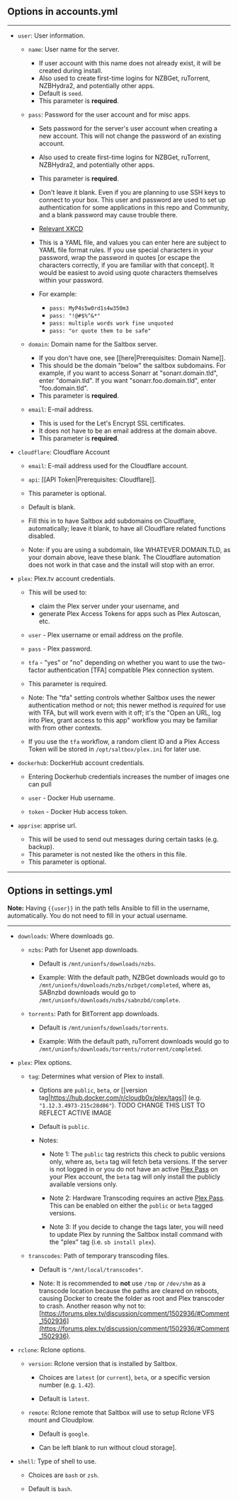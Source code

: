 ##  Options in accounts.yml

---
- `user`: User information.

    - `name`: User name for the server. 

        - If user account with this name does not already exist, it will be created during install. 
        - Also used to create first-time logins for NZBGet, ruTorrent, NZBHydra2, and potentially other apps.
        - Default is `seed`. 
        - This parameter is **required**.

    - `pass`: Password for the user account and for misc apps.

        - Sets password for the server's user account when creating a new account. This will not change the password of an existing account. 
        - Also used to create first-time logins for NZBGet, ruTorrent, NZBHydra2, and potentially other apps.
        - This parameter is **required**.
        - Don't leave it blank. Even if you are planning to use SSH keys to connect to your box.  This user and password are used to set up authentication for some applications in this repo and Community, and a blank password may cause trouble there.

        - [Relevant XKCD](https://xkcd.com/936/)

        - This is a YAML file, and values you can enter here are subject to YAML file format rules.  If you use special characters in your password, wrap the password in quotes [or escape the characters correctly, if you are familiar with that concept].  It would be easiest to avoid using quote characters themselves within your password.

        - For example:

            - `pass: MyP4s5w0rd1s4w350m3`
            - `pass: "!@#$%^&*"`
            - `pass: multiple words work fine unquoted`
            - `pass: "or quote them to be safe"`

    - `domain`: Domain name for the Saltbox server. 

        - If you don't have one, see [[here|Prerequisites: Domain Name]].
        - This should be the domain "below" the saltbox subdomains.  For example, if you want to access Sonarr at "sonarr.domain.tld", enter "domain.tld".  If you want "sonarr.foo.domain.tld", enter "foo.domain.tld".
        - This parameter is **required**.

    - `email`: E-mail address. 

        - This is used for the Let's Encrypt SSL certificates.
        - It does not have to be an email address at the domain above.
        - This parameter is **required**.

- `cloudflare`: Cloudflare Account
    - `email`: E-mail address used for the Cloudflare account. 

    - `api`: [[API Token|Prerequisites: Cloudflare]]. 

    - This parameter is optional. 

    - Default is blank.

    - Fill this in to have Saltbox add subdomains on Cloudflare, automatically; leave it blank, to have all Cloudflare related functions disabled.

    - Note: if you are using a subdomain, like WHATEVER.DOMAIN.TLD, as your domain above, leave these blank. The Cloudflare automation does not work in that case and the install will stop with an error.

- `plex`: Plex.tv account credentials. 

    - This will be used to:
        - claim the Plex server under your username, and
        - generate Plex Access Tokens for apps such as Plex Autoscan, etc. 

    - `user` - Plex username or email address on the profile.

    - `pass` - Plex password.

    - `tfa` - "yes" or "no" depending on whether you want to use the two-factor authentication [TFA] compatible Plex connection system.

    - This parameter is required. 

    - Note: The "tfa" setting controls whether Saltbox uses the newer authentication method or not; this newer method is *required* for use with TFA, but will work evern with it off; it's the "Open an URL, log into Plex, grant access to this app" workflow you may be familiar with from other contexts.

    - If you use the `tfa` workflow, a random client ID and a Plex Access Token will be stored in `/opt/saltbox/plex.ini` for later use.

- `dockerhub`: DockerHub account credentials. 

    - Entering Dockerhub credentials increases the number of images one can pull 

    - `user` - Docker Hub username.

    - `token` - Docker Hub access token.

- `apprise`: apprise url. 

    - This will be used to send out messages during certain tasks (e.g. backup). 
    - This parameter is not nested like the others in this file. 
    - This parameter is optional. 

---

##  Options in settings.yml

**Note:** Having `{{user}}` in the path tells Ansible to fill in the username, automatically. You do not need to fill in your actual username.

---

- `downloads`: Where downloads go.

    - `nzbs`: Path for Usenet app downloads. 
  
      - Default is `/mnt/unionfs/downloads/nzbs`.

       - Example: With the default path, NZBGet downloads would go to `/mnt/unionfs/downloads/nzbs/nzbget/completed`, where as, SABnzbd downloads would go to `/mnt/unionfs/downloads/nzbs/sabnzbd/complete`.

    - `torrents`: Path for BitTorrent app downloads. 

        - Default is `/mnt/unionfs/downloads/torrents`.

       - Example: With the default path, ruTorrent downloads would go to `/mnt/unionfs/downloads/torrents/rutorrent/completed`.

- `plex`: Plex options.

    - `tag`: Determines what version of Plex to install. 


        - Options are `public`, `beta`, or [[version tag|https://hub.docker.com/r/cloudb0x/plex/tags]] (e.g. `"1.12.3.4973-215c28d86"`). TODO CHANGE THIS LIST TO REFLECT ACTIVE IMAGE

        - Default is `public`.

        - Notes:

            - Note 1: The `public` tag restricts this check to public versions only, where as, `beta` tag will fetch beta versions. If the server is not logged in or you do not have an active [Plex Pass](https://www.plex.tv/features/plex-pass/) on your Plex account, the `beta` tag will only install the publicly available versions only. 

            - Note 2: Hardware Transcoding requires an  active [Plex Pass](https://www.plex.tv/features/plex-pass/). This can be enabled on either the `public` or `beta` tagged versions. 

            - Note 3: If you decide to change the tags later, you will need to update Plex by running the Saltbox install command with the "plex" tag (i.e. `sb install plex`).

    - `transcodes`: Path of temporary transcoding files. 

        - Default is `"/mnt/local/transcodes"`.

        - Note: It is recommended to **not** use `/tmp` or `/dev/shm` as a transcode location because the paths are cleared on reboots, causing Docker to create the folder as root and Plex transcoder to crash. Another reason why not to: [https://forums.plex.tv/discussion/comment/1502936/#Comment_1502936](https://forums.plex.tv/discussion/comment/1502936/#Comment_1502936).

- `rclone`: Rclone options.

    - `version`: Rclone version that is installed by Saltbox. 

        - Choices are `latest` (or `current`), `beta`, or a specific version number (e.g. `1.42`). 

        - Default is `latest`.

    - `remote`: Rclone remote that Saltbox will use to setup Rclone VFS mount and Cloudplow. 

        - Default is `google`.

        - Can be left blank to run without cloud storage].

- `shell`: Type of shell to use. 

    - Choices are `bash` or `zsh`. 

    - Default is `bash`.


